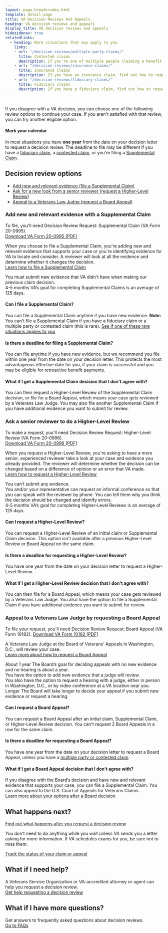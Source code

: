 ```yaml
---
layout: page-breadcrumbs.html
template: detail-page
title: VA Decision Reviews And Appeals
heading: VA decision reviews and appeals
display_title: VA decision reviews and appeals
hidesidenav: true
relatedlinks:
  - heading: Rare situations that may apply to you
    links:
    - url: "/decision-reviews/multiple-party-claims/"
      title: Contested claims
      description: If you're one of multiple people claiming a benefit that only one party has a right to, find out how to request a decision review.
    - url: "/decision-reviews/insurance-claims/"
      title: Insurance claims
      description: If you have an insurance claim, find out how to request a decision review.
    - url: "/decision-reviews/fiduciary-claims/"
      title: Fiduciary claims
      description: If you have a fiduciary claim, find out how to request a decision review.
---
```

<br>
<div itemprop="description" class="va-introtext">
  If you disagree with a VA decision, you can choose one of the
  following review options to continue your case. If you aren't
  satisfied with that review, you can try another eligible option.
</div>

<div class="usa-alert usa-alert-info">
  <div class="usa-alert-body">
    <h4 class="usa-alert-heading">
      Mark your calendar
    </h4>
    <p class="usa-alert-text">
      In most situations you have <b>one year</b> from the date on your decision letter to request a decision review. The deadline to file may be different if you have a <a href="/decision-reviews/fiduciary-claims/">fiduciary claim</a>, a <a href="/decision-reviews/multiple-party-claims/">contested claim</a>, or you’re filing a <a href="#supplemental-claim">Supplemental Claim</a>.
    </p>
  </div>
</div>

## Decision review options

- [Add new and relevant evidence (file a Supplemental Claim)](#supplemental-claim)
- [Ask for a new look from a senior reviewer (request a Higher-Level Review)](#higher-level-review)
- [Appeal to a Veterans Law Judge (request a Board Appeal)](#board-appeal)

<div id="supplemental-claim">

### Add new and relevant evidence with a Supplemental Claim

To file, you'll need Decision Review Request: Supplemental Claim (VA Form 20-0995).  
<a href="https://www.vba.va.gov/pubs/forms/VBA-20-0995-ARE.pdf">Download VA Form 20-0995 (PDF)</a>


When you choose to file a Supplemental Claim, you're adding new and relevant evidence that supports
your case or you're identifying evidence for VA to locate and consider. A reviewer will look at all the evidence and
determine whether it changes the decision. <br>
[Learn how to file a Supplemental Claim](/decision-reviews/supplemental-claim/)

<div class ="vads-u-display--flex vads-u-margin-y--1">
  <div class="vads-u-flex--auto">
    <span class="heading-level-3 vads-u-margin-right--1p5"><i class="far fa-copy"></i></span>
  </div>
  <div class="vads-u-flex--1">
     You must submit new evidence that VA didn't have when making our previous claim decision.
  </div>
</div>

<!-- Todo: Implement updated number component -->
<div class="card information">
  <span class="number"><span class="heading-level-3"><i class="far fa-clock vads-u-margin-right--1p5"></i>4-5 months</span></span>
  <span class="description">VA’s goal for completing Supplemental Claims is an average of 125 days. </span>
</div>

#### Can I file a Supplemental Claim?

You can file a Supplemental Claim anytime if you have new evidence. **Note:** You can’t file a Supplemental Claim if you have a fiduciary claim or a multiple party or contested claim (this is rare). <a href="#rare-situations">See if one of these rare situations applies to you</a>

#### Is there a deadline for filing a Supplemental Claim?

You can file anytime if you have new evidence, but we recommend you file within one year from the date on your decision letter. This protects the most advantageous effective date for you, if your claim is successful and you may be eligible for retroactive benefit payments.

#### What if I get a Supplemental Claim decision that I don't agree with?

You can then request a Higher-Level Review of the Supplemental Claim decision, or file for a Board Appeal, which means your case gets reviewed by a Veterans Law Judge. You may also file another Supplemental Claim if you have additional evidence you want to submit for review. 

<div id="higher-level-review">

### Ask a senior reviewer to do a Higher-Level Review

To make a request, you'll need Decision Review Request: Higher-Level Review (VA Form 20-0996).  
<a href="https://www.vba.va.gov/pubs/forms/VBA-20-0996-ARE.pdf">Download VA Form 20-0996 (PDF)</a>

When you request a Higher-Level Review, you're asking to have a more senior, experienced reviewer take a look at your case and evidence you already provided. The reviewer will determine whether the decision can be changed based on a difference of opinion or an error that VA made. <br>
[Learn how to request a Higher-Level Review](/decision-reviews/higher-level-review/)

<div class ="vads-u-display--flex vads-u-margin-y--1">
  <div class="vads-u-flex--auto">
    <span class="heading-level-3 vads-u-margin-right--1p5"><i class="fas fa-ban"></i></span>
  </div>
  <div class="vads-u-flex--1">
      You can’t submit any evidence.
  </div>
</div>

<div class ="vads-u-display--flex vads-u-margin-y--1">
  <div class="vads-u-flex--auto">
    <span class="heading-level-3 vads-u-margin-right--1p5"><i class="fas fa-phone"></i></span>
  </div>
  <div class="vads-u-flex--1">
  You and/or your representative can request an informal conference so that you can speak with the reviewer by phone. You can tell them why you think the decision should be changed and identify errors.
  </div>
</div>

<!-- Todo: Implement updated number component -->
<div class="card information">
  <span class="number"><span class="heading-level-3"><i class="far fa-clock vads-u-margin-right--1p5"></i>4-5 months</span></span>
  <span class="description">VA’s goal for completing Higher-Level Reviews is an average of 125 days. </span>
</div>

#### Can I request a Higher-Level Review?

You can request a Higher-Level Review of an initial claim or Supplemental Claim
decision. This option isn't available after a previous Higher-Level Review or Board Appeal on the same claim. <br>

#### Is there a deadline for requesting a Higher-Level Review?

You have one year from the date on your decision letter to request a Higher-Level Review.
<br>

#### What if I get a Higher-Level Review decision that I don't agree with?

You can then file for a Board Appeal, which means your case gets reviewed by a Veterans Law Judge. You also have the option to file a Supplemental Claim if you have additional evidence you want to submit for review. 
<br>

<div id="board-appeal">

### Appeal to a Veterans Law Judge by requesting a Board Appeal

To file your request, you'll need Decision Review Request: Board Appeal (VA Form 10182).
[Download VA Form 10182 (PDF)](https://www.va.gov/vaforms/va/pdf/VA10182.pdf)

A Veterans Law Judge at the Board of Veterans’ Appeals in Washington, D.C., will review your case. <br>
[Learn more about how to request a Board Appeal](/decision-reviews/board-appeal)

<!-- Todo: Implement updated number component -->
<div class="card information">
  <span class="number"><span class="heading-level-3" ><i class="far fa-clock vads-u-margin-right--1p5"></i>About 1 year</span></span>
  <span class="description">
    The Board’s goal for deciding appeals with no new evidence and no hearing is about a year.
  </span>
</div>

<div class ="vads-u-display--flex vads-u-margin-y--1">
  <div class="vads-u-flex--auto">
    <span class="heading-level-3 vads-u-margin-right--1p5"><i class="far fa-copy"></i></span>
  </div>
  <div class="vads-u-flex--1">
      You have the option to add new evidence that a judge will review.
  </div>
</div>
<div class ="vads-u-display--flex vads-u-margin-y--1">
  <div class="vads-u-flex--auto">
    <span class="heading-level-3 vads-u-margin-right--1p5"><i class="fas fa-user"></i></span>
  </div>
  <div class="vads-u-flex--1">
    You also have the option to request a hearing with a judge, either in person in Washington, D.C., or by video conference at a VA location near you.
  </div>
</div>

<!-- Todo: Implement updated number component -->
<div class="card information">
  <span class="number"><span class="heading-level-3"><i class="far fa-clock vads-u-margin-right--1p5"></i>Longer</span></span>
  <span class="description">
    The Board will take longer to decide your appeal if you submit new evidence or request a hearing.
  </span>
</div>

#### Can I request a Board Appeal?

You can request a Board Appeal after an initial claim, Supplemental Claim, or Higher-Level Review decision. You can't request 2 Board Appeals in a row for the same claim. <br>

#### Is there a deadline for requesting a Board Appeal?

You have one year from the date on your decision letter to request a Board Appeal, unless you have a [multiple party or contested claim](/decision-reviews/multiple-party-claims/).

#### What if I get a Board Appeal decision that I don't agree with?

If you disagree with the Board’s decision and have new and relevant evidence that supports your case, you can file a Supplemental Claim. You can also appeal to the U.S. Court of Appeals for Veterans Claims. <br>
[Learn more about your options after a Board decision](/decision-reviews/board-appeal/after-board-appeal-decision)

## What happens next?

[Find out what happens after you request a decision review](/decision-reviews/after-you-request-review)

You don’t need to do anything while you wait unless VA sends you a letter asking for
more information. If VA schedules exams for you, be sure not to miss them.

<a href="/claim-or-appeal-status/" class="usa-button-primary">Track the status of your claim or appeal</a>

## What if I need help?

A Veterans Service Organization or VA-accredited attorney or agent can
help you request a decision review. <br>
[Get help requesting a decision review](/decision-reviews/get-help-with-review-request)

## What if I have more questions?

Get answers to frequently asked questions about decision reviews. <br>
[Go to FAQs](/decision-reviews/faq)

<div id="rare-situations"></div>
